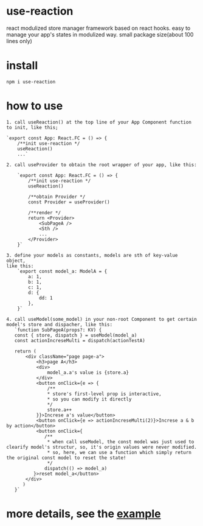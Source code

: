 # use-reaction
react modulized store manager framework based on react hooks.
easy to manage your app's states in modulized way.
small package size(about 100 lines only)
# install
```shell
npm i use-reaction
```
# how to use
    1. call useReaction() at the top line of your App Component function to init, like this;

    `export const App: React.FC = () => {
        /**init use-reaction */
        useReaction()
        ...`

    2. call useProvider to obtain the root wrapper of your app, like this:

        `export const App: React.FC = () => {
            /**init use-reaction */
            useReaction()

            /**obtain Provider */
            const Provider = useProvider()

            /**render */
            return <Provider>
                <SubPageA />
                <Sth />
                ...
            </Provider>
        }`

    3. define your models as constants, models are sth of key-value object,
    like this:
        `export const model_a: ModelA = {
            a: 1,
            b: 1,
            c: 1,
            d: {
                dd: 1
            },
        }`

    4. call useModel(some_model) in your non-root Component to get certain model's store and dispacher, like this:
       `function SubPageA(props?: KV) {
       const { store, dispatch } = useModel(model_a)
       const actionIncreseMulti = dispatch(actionTestA)

       return (
           <div className="page page-a">
               <h3>page A</h3>
               <div>
                   model_a.a's value is {store.a}
               </div>
               <button onClick={e => {
                   /**
                   * store's first-level prop is interactive,
                   * so you can modify it directly
                   */
                   store.a++
               }}>Increse a's value</button>
               <button onClick={e => actionIncreseMulti(2)}>Increse a & b by action</button>
               <button onClick={
                  /**
                   * when call useModel, the const model was just used to clearify model's structur, so, it's origin values were never modified.
                   * so, here, we can use a function which simply return the original const model to reset the state!
                   */
                  dispatch(() => model_a)
              }>reset model_a</button>
           </div>
          )
       }`

# more details, see the [example](https://github.com/swellee/use-reaction/index.tsx)